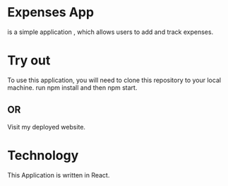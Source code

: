 # Expenses App
is a simple application , which allows users to add and track expenses.

# Try out
To use this application, you will need to clone this repository to your local machine.
run npm install and then npm start.
## OR
Visit my deployed website.


# Technology
This Application is written in React.